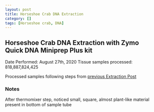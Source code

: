 ```yaml
---
layout: post
title: Horseshoe Crab DNA Extraction
category: []
tags: [Horseshoe crab, DNA]
---
```

## Horseshoe Crab DNA Extraction with Zymo Quick DNA Miniprep Plus kit
Date Performed: August 27th, 2020
Tissue samples processed: 818,887,824,425

Processed samples following steps from [previous Extraction Post](https://njameral.github.io/Ameral_Lab_Notebook/Horseshoe-Crab-DNA-Extraction/)

### Notes
After thermomixer step, noticed small, square, almost plant-like material present in bottom of sample tube

